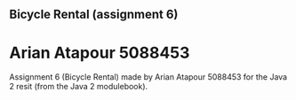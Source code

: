 ## Bicycle Rental (assignment 6)
# Arian Atapour 5088453

Assignment 6 (Bicycle Rental) made by Arian Atapour 5088453 for the Java 2 resit (from the Java 2 modulebook).
